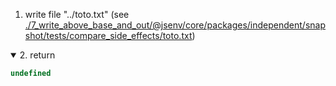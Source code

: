 1. write file "../toto.txt" (see [./7_write_above_base_and_out/@jsenv/core/packages/independent/snapshot/tests/compare_side_effects/toto.txt](./7_write_above_base_and_out/@jsenv/core/packages/independent/snapshot/tests/compare_side_effects/toto.txt))

<details open>
  <summary>2. return</summary>

```js
undefined
```
</details>
